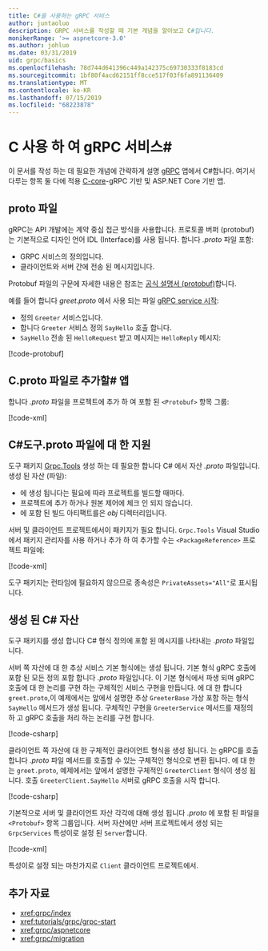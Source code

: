 ```yaml
---
title: C#을 사용하는 gRPC 서비스
author: juntaoluo
description: GRPC 서비스를 작성할 때 기본 개념을 알아보고 C#입니다.
monikerRange: '>= aspnetcore-3.0'
ms.author: johluo
ms.date: 03/31/2019
uid: grpc/basics
ms.openlocfilehash: 78d744d641396c449a142375c69730333f8183cd
ms.sourcegitcommit: 1bf80f4acd62151ff8cce517f03f6fa891136409
ms.translationtype: MT
ms.contentlocale: ko-KR
ms.lasthandoff: 07/15/2019
ms.locfileid: "68223878"
---
```

# <a name="grpc-services-with-c"></a>C 사용 하 여 gRPC 서비스\#

이 문서를 작성 하는 데 필요한 개념에 간략하게 설명 [gRPC](https://grpc.io/docs/guides/) 앱에서 C#합니다. 여기서 다루는 항목 둘 다에 적용 [C-core](https://grpc.io/blog/grpc-stacks)-gRPC 기반 및 ASP.NET Core 기반 앱.

## <a name="proto-file"></a>proto 파일

gRPC는 API 개발에는 계약 중심 접근 방식을 사용합니다. 프로토콜 버퍼 (protobuf)는 기본적으로 디자인 언어 IDL (Interface)를 사용 됩니다. 합니다 *.proto* 파일 포함:

* GRPC 서비스의 정의입니다.
* 클라이언트와 서버 간에 전송 된 메시지입니다.

Protobuf 파일의 구문에 자세한 내용은 참조는 [공식 설명서 (protobuf)](https://developers.google.com/protocol-buffers/docs/proto3)합니다.

예를 들어 합니다 *greet.proto* 에서 사용 되는 파일 [gRPC service 시작](xref:tutorials/grpc/grpc-start):

* 정의 `Greeter` 서비스입니다.
* 합니다 `Greeter` 서비스 정의 `SayHello` 호출 합니다.
* `SayHello` 전송 된 `HelloRequest` 받고 메시지는 `HelloReply` 메시지:

[!code-protobuf[](~/tutorials//grpc/grpc-start/sample/GrpcGreeter/Protos/greet.proto)]

## <a name="add-a-proto-file-to-a-c-app"></a>C.proto 파일로 추가할\# 앱

합니다 *.proto* 파일을 프로젝트에 추가 하 여 포함 된 `<Protobuf>` 항목 그룹:

[!code-xml[](~/tutorials/grpc/grpc-start/sample/GrpcGreeter/GrpcGreeter.csproj?highlight=2&range=7-9)]

## <a name="c-tooling-support-for-proto-files"></a>C#도구.proto 파일에 대 한 지원

도구 패키지 [Grpc.Tools](https://www.nuget.org/packages/Grpc.Tools/) 생성 하는 데 필요한 합니다 C# 에서 자산 *.proto* 파일입니다. 생성 된 자산 (파일):

* 에 생성 됩니다는 필요에 따라 프로젝트를 빌드할 때마다.
* 프로젝트에 추가 하거나 원본 제어에 체크 인 되지 않습니다.
* 에 포함 된 빌드 아티팩트를은 *obj* 디렉터리입니다.

서버 및 클라이언트 프로젝트에서이 패키지가 필요 합니다. `Grpc.Tools` Visual Studio에서 패키지 관리자를 사용 하거나 추가 하 여 추가할 수는 `<PackageReference>` 프로젝트 파일에:

[!code-xml[](~/tutorials/grpc/grpc-start/sample/GrpcGreeter/GrpcGreeter.csproj?highlight=1&range=15)]

도구 패키지는 런타임에 필요하지 않으므로 종속성은 `PrivateAssets="All"`로 표시됩니다.

## <a name="generated-c-assets"></a>생성 된 C# 자산

도구 패키지를 생성 합니다 C# 형식 정의에 포함 된 메시지를 나타내는 *.proto* 파일입니다.

서버 쪽 자산에 대 한 추상 서비스 기본 형식에는 생성 됩니다. 기본 형식 gRPC 호출에 포함 된 모든 정의 포함 합니다 *.proto* 파일입니다. 이 기본 형식에서 파생 되며 gRPC 호출에 대 한 논리를 구현 하는 구체적인 서비스 구현을 만듭니다. 에 대 한 합니다 `greet.proto`,이 예제에서는 앞에서 설명한 추상 `GreeterBase` 가상 포함 하는 형식 `SayHello` 메서드가 생성 됩니다. 구체적인 구현을 `GreeterService` 메서드를 재정의 하 고 gRPC 호출을 처리 하는 논리를 구현 합니다.

[!code-csharp[](~/tutorials//grpc/grpc-start/sample/GrpcGreeter/Services/GreeterService.cs?name=snippet)]

클라이언트 쪽 자산에 대 한 구체적인 클라이언트 형식을 생성 됩니다. 는 gRPC를 호출 합니다 *.proto* 파일 메서드를 호출할 수 있는 구체적인 형식으로 변환 됩니다. 에 대 한는 `greet.proto`, 예제에서는 앞에서 설명한 구체적인 `GreeterClient` 형식이 생성 됩니다. 호출 `GreeterClient.SayHello` 서버로 gRPC 호출을 시작 합니다.

[!code-csharp[](~/tutorials//grpc/grpc-start/sample/GrpcGreeterClient/Program.cs?highlight=5-8&name=snippet)]

기본적으로 서버 및 클라이언트 자산 각각에 대해 생성 됩니다 *.proto* 에 포함 된 파일을 `<Protobuf>` 항목 그룹입니다. 서버 자산에만 서버 프로젝트에서 생성 되는 `GrpcServices` 특성이로 설정 된 `Server`합니다.

[!code-xml[](~/tutorials//grpc/grpc-start/sample/GrpcGreeter/GrpcGreeter.csproj?highlight=2&range=7-9)]

특성이로 설정 되는 마찬가지로 `Client` 클라이언트 프로젝트에서.

## <a name="additional-resources"></a>추가 자료

* <xref:grpc/index>
* <xref:tutorials/grpc/grpc-start>
* <xref:grpc/aspnetcore>
* <xref:grpc/migration>
